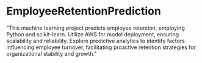 # EmployeeRetentionPrediction
"This machine learning project predicts employee retention, employing Python and scikit-learn. Utilize AWS for model deployment, ensuring scalability and reliability. Explore predictive analytics to identify factors influencing employee turnover, facilitating proactive retention strategies for organizational stability and growth."
